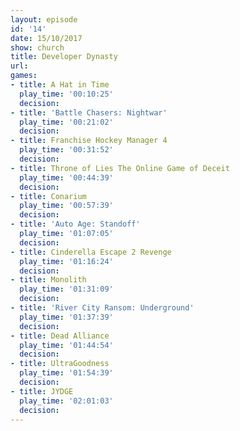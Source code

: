 ```yaml
---
layout: episode
id: '14'
date: 15/10/2017
show: church
title: Developer Dynasty
url: 
games:
- title: A Hat in Time
  play_time: '00:10:25'
  decision: 
- title: 'Battle Chasers: Nightwar'
  play_time: '00:21:02'
  decision: 
- title: Franchise Hockey Manager 4
  play_time: '00:31:52'
  decision: 
- title: Throne of Lies The Online Game of Deceit
  play_time: '00:44:39'
  decision: 
- title: Conarium
  play_time: '00:57:39'
  decision: 
- title: 'Auto Age: Standoff'
  play_time: '01:07:05'
  decision: 
- title: Cinderella Escape 2 Revenge
  play_time: '01:16:24'
  decision: 
- title: Monolith
  play_time: '01:31:09'
  decision: 
- title: 'River City Ransom: Underground'
  play_time: '01:37:39'
  decision: 
- title: Dead Alliance
  play_time: '01:44:54'
  decision: 
- title: UltraGoodness
  play_time: '01:54:39'
  decision: 
- title: JYDGE
  play_time: '02:01:03'
  decision: 
---
```

